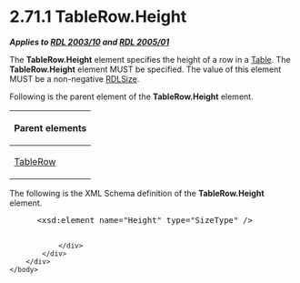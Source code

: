 <html dir="LTR" xmlns:mshelp="http://msdn.microsoft.com/mshelp" xmlns:ddue="http://ddue.schemas.microsoft.com/authoring/2003/5" xmlns:xlink="http://www.w3.org/1999/xlink" xmlns:tool="http://www.microsoft.com/tooltip">
    <head>
        <meta http-equiv="Content-Type" content="text/html; CHARSET=utf-8"></meta>
        <meta name="save" content="history"></meta>
        <title>2.71.1 TableRow.Height</title>
        <xml>
            <mshelp:toctitle title="2.71.1 TableRow.Height"></mshelp:toctitle>
            <mshelp:rltitle title="[MS-RDL]: TableRow.Height"></mshelp:rltitle>
            <mshelp:keyword index="A" term="a9e53c86-62d5-41e9-aa00-7657b47fc08b"></mshelp:keyword>
            <mshelp:attr name="DCSext.ContentType" value="open specification"></mshelp:attr>
            <mshelp:attr name="AssetID" value="a9e53c86-62d5-41e9-aa00-7657b47fc08b"></mshelp:attr>
            <mshelp:attr name="TopicType" value="kbRef"></mshelp:attr>
            <mshelp:attr name="DCSext.Title" value="[MS-RDL]: TableRow.Height" />
        </xml>
    </head>
    <body>
        <div id="header">
            <h1 class="heading">2.71.1 TableRow.Height</h1>
        </div>
        <div id="mainSection">
            <div id="mainBody">
                <div id="allHistory" class="saveHistory"></div>
                <div id="sectionSection0" class="section" name="collapseableSection">
                    

<p><b><i>Applies to </i></b><a href="a7e2ad00-07c8-4f6d-80ab-3ad55df7b233.html"><b><i>RDL 2003/10</i></b></a><b>
<i>and </i></b><a href="3ebe2912-4958-4832-b391-cad1f5e13338.html"><b><i>RDL 2005/01</i></b></a></p>

<p>The <b>TableRow.Height</b> element specifies the height of a
row in a <a href="660db744-699e-4ca3-a2d6-a5cab4bcf9b0.html">Table</a>. The <b>TableRow.Height</b>
element MUST be specified. The value of this element MUST be a non-negative <a href="b40c092e-4fe5-4f7b-a0bf-c98df1361c90.html">RDLSize</a>.</p>

<p>Following is the parent element of the <b>TableRow.Height</b>
element.</p>

<table>
 <thead>
  <tr>
   <th>
   <p>Parent elements</p>
   </th>
  </tr>
 </thead>
 <tr>
  <td>
  <p><a href="839c6688-01b5-4468-a398-49a7a4ce5eed.html">TableRow</a>
  </p>
  </td>
 </tr>
</table>

<p>The following is the XML Schema definition of the <b>TableRow.Height</b>
element.           </p>

<dl>
<dd>
<div><pre> &lt;xsd:element name=&quot;Height&quot; type=&quot;SizeType&quot; /&gt;
  
</pre></div>
</dd></dl>


                </div>
            </div>
        </div>
    </body>
</html>